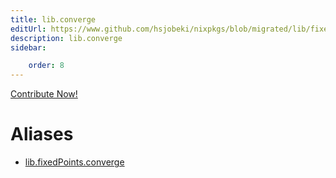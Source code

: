 ```yaml
---
title: lib.converge
editUrl: https://www.github.com/hsjobeki/nixpkgs/blob/migrated/lib/fixed-points.nix#L55C14
description: lib.converge
sidebar:

    order: 8
---
```


<a href="https://www.github.com/hsjobeki/nixpkgs/blob/migrated/lib/fixed-points.nix#L55C14">Contribute Now!</a>


# Aliases

- [lib.fixedPoints.converge](/nix-doc-comments/reference/lib/fixedpoints/lib-fixedpoints-converge)


